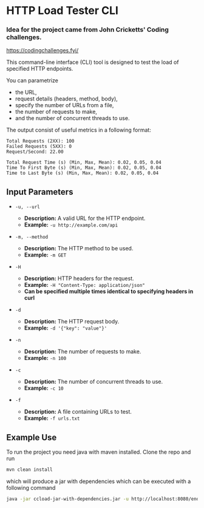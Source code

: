 # HTTP Load Tester CLI

### Idea for the project came from John Cricketts' Coding challenges.
https://codingchallenges.fyi/

This command-line interface (CLI) tool is designed to test the load of specified HTTP endpoints. 

You can parametrize 
- the URL,
- request details (headers, method, body), 
- specify the number of URLs from a file, 
- the number of requests to make, 
- and the number of concurrent threads to use.

The output consist of useful metrics in a following format: 
```Request URL: http://localhost:8080/endpoint3
Total Requests (2XX): 100
Failed Requests (5XX): 0
Request/Second: 22.00

Total Request Time (s) (Min, Max, Mean): 0.02, 0.05, 0.04
Time To First Byte (s) (Min, Max, Mean): 0.02, 0.05, 0.04
Time to Last Byte (s) (Min, Max, Mean): 0.02, 0.05, 0.04
```

## Input Parameters

- `-u, --url`
    - **Description:** A valid URL for the HTTP endpoint.
    - **Example:** `-u http://example.com/api`

- `-m, --method`
    - **Description:** The HTTP method to be used.
    - **Example:** `-m GET`

- `-H`
    - **Description:** HTTP headers for the request.
    - **Example:** `-H "Content-Type: application/json"`
    - **Can be specified multiple times identical to specifying headers in curl**

- `-d`
    - **Description:** The HTTP request body.
    - **Example:** `-d '{"key": "value"}'`

- `-n`
    - **Description:** The number of requests to make.
    - **Example:** `-n 100`

- `-c`
    - **Description:** The number of concurrent threads to use.
    - **Example:** `-c 10`

- `-f`
    - **Description:** A file containing URLs to test.
    - **Example:** `-f urls.txt`

## Example Use

To run the project you need java with maven installed. Clone the repo and run
````bash
mvn clean install
````
which will produce a jar with dependencies which can be executed with a following command

```bash
java -jar ccload-jar-with-dependencies.jar -u http://localhost:8080/endpoint3 -c 1 -n 100 -m POST -d body -H "Content-Type: text/plain"
```